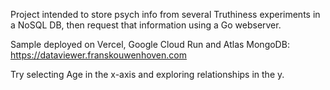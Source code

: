 Project intended to store psych info from several Truthiness experiments in a NoSQL DB, then request that information using a Go webserver.

Sample deployed on Vercel, Google Cloud Run and Atlas MongoDB: https://dataviewer.franskouwenhoven.com

Try selecting Age in the x-axis and exploring relationships in the y.
